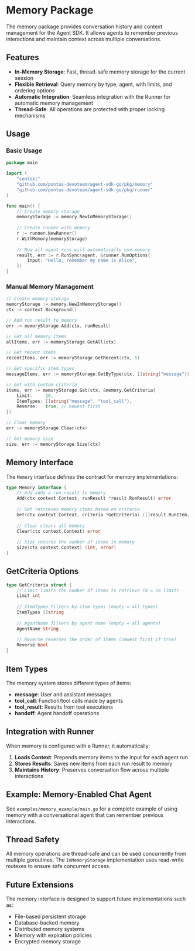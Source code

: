 # Memory Package

The memory package provides conversation history and context management for the Agent SDK. It allows agents to remember previous interactions and maintain context across multiple conversations.

## Features

- **In-Memory Storage**: Fast, thread-safe memory storage for the current session
- **Flexible Retrieval**: Query memory by type, agent, with limits, and ordering options
- **Automatic Integration**: Seamless integration with the Runner for automatic memory management
- **Thread-Safe**: All operations are protected with proper locking mechanisms

## Usage

### Basic Usage

```go
package main

import (
    "context"
    "github.com/pontus-devoteam/agent-sdk-go/pkg/memory"
    "github.com/pontus-devoteam/agent-sdk-go/pkg/runner"
)

func main() {
    // Create memory storage
    memoryStorage := memory.NewInMemoryStorage()
    
    // Create runner with memory
    r := runner.NewRunner()
    r.WithMemory(memoryStorage)
    
    // Now all agent runs will automatically use memory
    result, err := r.RunSync(agent, &runner.RunOptions{
        Input: "Hello, remember my name is Alice",
    })
}
```

### Manual Memory Management

```go
// Create memory storage
memoryStorage := memory.NewInMemoryStorage()
ctx := context.Background()

// Add run result to memory
err := memoryStorage.Add(ctx, runResult)

// Get all memory items
allItems, err := memoryStorage.GetAll(ctx)

// Get recent items
recentItems, err := memoryStorage.GetRecent(ctx, 5)

// Get specific item types
messageItems, err := memoryStorage.GetByType(ctx, []string{"message"})

// Get with custom criteria
items, err := memoryStorage.Get(ctx, &memory.GetCriteria{
    Limit:     10,
    ItemTypes: []string{"message", "tool_call"},
    Reverse:   true, // newest first
})

// Clear memory
err := memoryStorage.Clear(ctx)

// Get memory size
size, err := memoryStorage.Size(ctx)
```

## Memory Interface

The `Memory` interface defines the contract for memory implementations:

```go
type Memory interface {
    // Add adds a run result to memory
    Add(ctx context.Context, runResult *result.RunResult) error
    
    // Get retrieves memory items based on criteria
    Get(ctx context.Context, criteria *GetCriteria) ([]result.RunItem, error)
    
    // Clear clears all memory
    Clear(ctx context.Context) error
    
    // Size returns the number of items in memory
    Size(ctx context.Context) (int, error)
}
```

## GetCriteria Options

```go
type GetCriteria struct {
    // Limit limits the number of items to retrieve (0 = no limit)
    Limit int
    
    // ItemTypes filters by item types (empty = all types)
    ItemTypes []string
    
    // AgentName filters by agent name (empty = all agents)
    AgentName string
    
    // Reverse reverses the order of items (newest first if true)
    Reverse bool
}
```

## Item Types

The memory system stores different types of items:

- **message**: User and assistant messages
- **tool_call**: Function/tool calls made by agents
- **tool_result**: Results from tool executions
- **handoff**: Agent handoff operations

## Integration with Runner

When memory is configured with a Runner, it automatically:

1. **Loads Context**: Prepends memory items to the input for each agent run
2. **Stores Results**: Saves new items from each run result to memory
3. **Maintains History**: Preserves conversation flow across multiple interactions

## Example: Memory-Enabled Chat Agent

See `examples/memory_example/main.go` for a complete example of using memory with a conversational agent that can remember previous interactions.

## Thread Safety

All memory operations are thread-safe and can be used concurrently from multiple goroutines. The `InMemoryStorage` implementation uses read-write mutexes to ensure safe concurrent access.

## Future Extensions

The memory interface is designed to support future implementations such as:

- File-based persistent storage
- Database-backed memory
- Distributed memory systems
- Memory with expiration policies
- Encrypted memory storage
